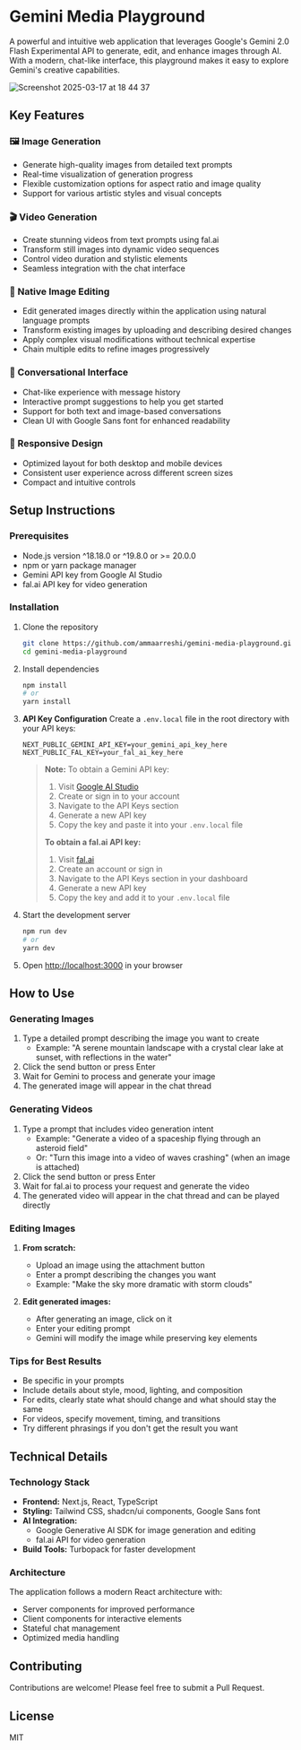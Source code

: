 # Gemini Media Playground

A powerful and intuitive web application that leverages Google's Gemini 2.0 Flash Experimental API to generate, edit, and enhance images through AI. With a modern, chat-like interface, this playground makes it easy to explore Gemini's creative capabilities.

![Screenshot 2025-03-17 at 18 44 37](https://github.com/user-attachments/assets/6ea1a725-2e33-4612-9e14-2e71dc4c56a4)

## Key Features

### 🖼️ Image Generation

- Generate high-quality images from detailed text prompts
- Real-time visualization of generation progress
- Flexible customization options for aspect ratio and image quality
- Support for various artistic styles and visual concepts

### 🎬 Video Generation

- Create stunning videos from text prompts using fal.ai
- Transform still images into dynamic video sequences
- Control video duration and stylistic elements
- Seamless integration with the chat interface

### 🔄 Native Image Editing

- Edit generated images directly within the application using natural language prompts
- Transform existing images by uploading and describing desired changes
- Apply complex visual modifications without technical expertise
- Chain multiple edits to refine images progressively

### 💬 Conversational Interface

- Chat-like experience with message history
- Interactive prompt suggestions to help you get started
- Support for both text and image-based conversations
- Clean UI with Google Sans font for enhanced readability

### 📱 Responsive Design

- Optimized layout for both desktop and mobile devices
- Consistent user experience across different screen sizes
- Compact and intuitive controls

## Setup Instructions

### Prerequisites

- Node.js version ^18.18.0 or ^19.8.0 or >= 20.0.0
- npm or yarn package manager
- Gemini API key from Google AI Studio
- fal.ai API key for video generation

### Installation

1. Clone the repository

   ```bash
   git clone https://github.com/ammaarreshi/gemini-media-playground.git
   cd gemini-media-playground
   ```

2. Install dependencies

   ```bash
   npm install
   # or
   yarn install
   ```

3. **API Key Configuration**
   Create a `.env.local` file in the root directory with your API keys:

   ```
   NEXT_PUBLIC_GEMINI_API_KEY=your_gemini_api_key_here
   NEXT_PUBLIC_FAL_KEY=your_fal_ai_key_here
   ```

   > **Note:** To obtain a Gemini API key:
   >
   > 1. Visit [Google AI Studio](https://makersuite.google.com/app/apikey)
   > 2. Create or sign in to your account
   > 3. Navigate to the API Keys section
   > 4. Generate a new API key
   > 5. Copy the key and paste it into your `.env.local` file
   >
   > **To obtain a fal.ai API key:**
   >
   > 1. Visit [fal.ai](https://www.fal.ai/)
   > 2. Create an account or sign in
   > 3. Navigate to the API Keys section in your dashboard
   > 4. Generate a new API key
   > 5. Copy the key and add it to your `.env.local` file

4. Start the development server

   ```bash
   npm run dev
   # or
   yarn dev
   ```

5. Open [http://localhost:3000](http://localhost:3000) in your browser

## How to Use

### Generating Images

1. Type a detailed prompt describing the image you want to create
   - Example: "A serene mountain landscape with a crystal clear lake at sunset, with reflections in the water"
2. Click the send button or press Enter
3. Wait for Gemini to process and generate your image
4. The generated image will appear in the chat thread

### Generating Videos

1. Type a prompt that includes video generation intent
   - Example: "Generate a video of a spaceship flying through an asteroid field"
   - Or: "Turn this image into a video of waves crashing" (when an image is attached)
2. Click the send button or press Enter
3. Wait for fal.ai to process your request and generate the video
4. The generated video will appear in the chat thread and can be played directly

### Editing Images

1. **From scratch:**

   - Upload an image using the attachment button
   - Enter a prompt describing the changes you want
   - Example: "Make the sky more dramatic with storm clouds"

2. **Edit generated images:**
   - After generating an image, click on it
   - Enter your editing prompt
   - Gemini will modify the image while preserving key elements

### Tips for Best Results

- Be specific in your prompts
- Include details about style, mood, lighting, and composition
- For edits, clearly state what should change and what should stay the same
- For videos, specify movement, timing, and transitions
- Try different phrasings if you don't get the result you want

## Technical Details

### Technology Stack

- **Frontend:** Next.js, React, TypeScript
- **Styling:** Tailwind CSS, shadcn/ui components, Google Sans font
- **AI Integration:**
  - Google Generative AI SDK for image generation and editing
  - fal.ai API for video generation
- **Build Tools:** Turbopack for faster development

### Architecture

The application follows a modern React architecture with:

- Server components for improved performance
- Client components for interactive elements
- Stateful chat management
- Optimized media handling

## Contributing

Contributions are welcome! Please feel free to submit a Pull Request.

## License

MIT
